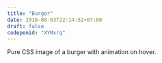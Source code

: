 ```yaml
---
title: "Burger"
date: 2018-08-03T22:14:52+07:00
draft: false
codepenid: "XYMxrq"
---
```


Pure CSS image of a burger with animation on hover.